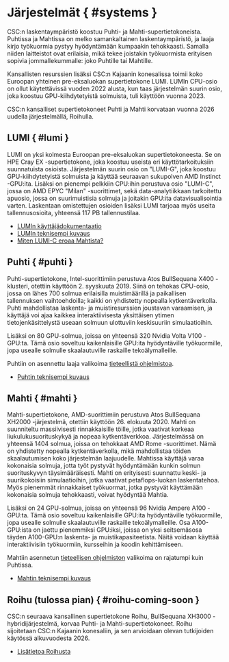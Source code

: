 # Järjestelmät { #systems }

CSC:n laskentaympäristö koostuu Puhti- ja Mahti-supertietokoneista. Puhtissa ja Mahtissa on melko samankaltainen laskentaympäristö, ja laaja kirjo työkuormia pystyy hyödyntämään kumpaakin tehokkaasti. Samalla niiden laitteistot ovat erilaisia, mikä tekee joistakin työkuormista erityisen sopivia jommallekummalle: joko Puhtille tai Mahtille.

Kansallisten resurssien lisäksi CSC:n Kajaanin konesalissa toimii koko Euroopan yhteinen pre-eksaluokan supertietokone LUMI. LUMIn CPU-osio on ollut käytettävissä vuoden 2022 alusta, kun taas järjestelmän suurin osio, joka koostuu GPU-kiihdytetyistä solmuista, tuli käyttöön vuonna 2023.

CSC:n kansalliset supertietokoneet Puhti ja Mahti korvataan vuonna 2026 uudella järjestelmällä, Roihulla.

## LUMI { #lumi }

LUMI on yksi kolmesta Euroopan pre-eksaluokan supertietokoneesta. Se on HPE Cray EX -supertietokone, joka koostuu useista eri käyttötarkoituksiin suunnatuista osioista. Järjestelmän suurin osio on "LUMI-G", joka koostuu GPU-kiihdytetyistä solmuista ja käyttää seuraavan sukupolven AMD Instinct -GPU:ita. Lisäksi on pienempi pelkkiin CPU:ihin perustuva osio "LUMI-C", jossa on AMD EPYC "Milan" -suorittimet, sekä data-analytiikkaan tarkoitettu apuosio, jossa on suurimuistisia solmuja ja joitakin GPU:ita datavisualisointia varten. Laskentaan omistettujen osioiden lisäksi LUMI tarjoaa myös useita tallennusosioita, yhteensä 117 PB tallennustilaa.

- [LUMIn käyttäjädokumentaatio](https://docs.lumi-supercomputer.eu/)
- [LUMIn teknisempi kuvaus](https://docs.lumi-supercomputer.eu/hardware/)
- [Miten LUMI-C eroaa Mahtista?](lumi-vs-mahti.md)

## Puhti { #puhti }

Puhti-supertietokone, Intel-suorittimiin perustuva Atos BullSequana X400 -klusteri, otettiin käyttöön 2. syyskuuta 2019. Siinä on tehokas CPU-osio, jossa on lähes 700 solmua erilaisilla muistimäärillä ja paikallisen tallennuksen vaihtoehdoilla; kaikki on yhdistetty nopealla kytkentäverkolla. Puhti mahdollistaa laskenta- ja muistiresurssien joustavan varaamisen, ja käyttäjä voi ajaa kaikkea interaktiivisesta yksittäisen ytimen tietojenkäsittelystä useaan solmuun ulottuviin keskisuuriin simulaatioihin.

Lisäksi on 80 GPU-solmua, joissa on yhteensä 320 Nvidia Volta V100 -GPU:ta. Tämä osio soveltuu kaikenlaisille GPU:ita hyödyntäville työkuormille, jopa usealle solmulle skaalautuville raskaille tekoälymalleille.

Puhtiin on asennettu laaja valikoima [tieteellistä ohjelmistoa](../apps/by_availability.md#puhti).

- [Puhtin teknisempi kuvaus](systems-puhti.md)

## Mahti { #mahti }

Mahti-supertietokone, AMD-suorittimiin perustuva Atos BullSequana XH2000 -järjestelmä, otettiin käyttöön 26. elokuuta 2020. Mahti on suunniteltu massiivisesti rinnakkaisille töille, jotka vaativat korkeaa liukulukusuorituskykyä ja nopeaa kytkentäverkkoa. Järjestelmässä on yhteensä 1404 solmua, joissa on tehokkaat AMD Rome -suorittimet. Nämä on yhdistetty nopealla kytkentäverkolla, mikä mahdollistaa töiden skaalautumisen koko järjestelmän laajuudelle. Mahtissa käyttäjä varaa kokonaisia solmuja, jotta työt pystyvät hyödyntämään kunkin solmun suorituskyvyn täysimääräisesti. Mahti on erityisesti suunnattu keski- ja suurikokoisiin simulaatioihin, jotka vaativat petaflops-luokan laskentatehoa. Myös pienemmät rinnakkaiset työkuormat, jotka pystyvät käyttämään kokonaisia solmuja tehokkaasti, voivat hyödyntää Mahtia.

Lisäksi on 24 GPU-solmua, joissa on yhteensä 96 Nvidia Ampere A100 -GPU:ta. Tämä osio soveltuu kaikenlaisille GPU:ita hyödyntäville työkuormille, jopa usealle solmulle skaalautuville raskaille tekoälymalleille. Osa A100-GPU:ista on jaettu pienemmiksi GPU:iksi, joissa on yksi seitsemäsosa täyden A100-GPU:n laskenta- ja muistikapasiteetista. Näitä voidaan käyttää interaktiivisiin työkuormiin, kursseihin ja koodin kehittämiseen.

Mahtiin asennetun [tieteellisen ohjelmiston](../apps/by_availability.md#mahti) valikoima on rajatumpi kuin Puhtissa.

- [Mahtin teknisempi kuvaus](systems-mahti.md)

## Roihu (tulossa pian) { #roihu-coming-soon }

CSC:n seuraava kansallinen supertietokone Roihu, BullSequana XH3000 -hybridijärjestelmä, korvaa Puhti- ja Mahti-supertietokoneet. Roihu sijoitetaan CSC:n Kajaanin konesaliin, ja sen arvioidaan olevan tutkijoiden käytössä alkuvuodesta 2026.

- [Lisätietoa Roihusta](systems-roihu.md)